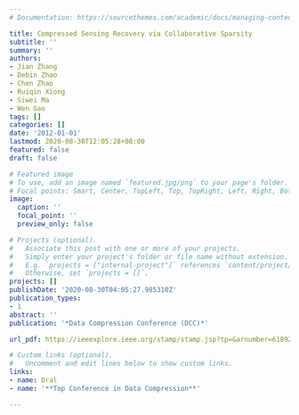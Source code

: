 ```yaml
---
# Documentation: https://sourcethemes.com/academic/docs/managing-content/

title: Compressed Sensing Recovery via Collaborative Sparsity
subtitle: ''
summary: ''
authors:
- Jian Zhang
- Debin Zhao
- Chen Zhao
- Ruiqin Xiong
- Siwei Ma
- Wen Gao
tags: []
categories: []
date: '2012-01-01'
lastmod: 2020-08-30T12:05:28+08:00
featured: false
draft: false

# Featured image
# To use, add an image named `featured.jpg/png` to your page's folder.
# Focal points: Smart, Center, TopLeft, Top, TopRight, Left, Right, BottomLeft, Bottom, BottomRight.
image:
  caption: ''
  focal_point: ''
  preview_only: false

# Projects (optional).
#   Associate this post with one or more of your projects.
#   Simply enter your project's folder or file name without extension.
#   E.g. `projects = ["internal-project"]` references `content/project/deep-learning/index.md`.
#   Otherwise, set `projects = []`.
projects: []
publishDate: '2020-08-30T04:05:27.985310Z'
publication_types:
- 1
abstract: ''
publication: '*Data Compression Conference (DCC)*'

url_pdf: https://ieeexplore.ieee.org/stamp/stamp.jsp?tp=&arnumber=6189260

# Custom links (optional).
#   Uncomment and edit lines below to show custom links.
links:
- name: Oral
- name: '**Top Conference in Data Compression**'

---
```

